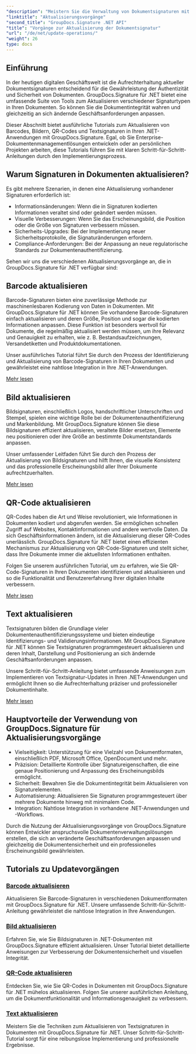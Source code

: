 ```yaml
---
"description": "Meistern Sie die Verwaltung von Dokumentsignaturen mit umfassenden Tutorials zum Aktualisieren von Barcode-, Bild-, QR-Code- und Textsignaturen mit GroupDocs.Signature für .NET. Verbessern Sie mühelos die Sicherheit und Dokumentenintegrität."
"linktitle": "Aktualisierungsvorgänge"
"second_title": "GroupDocs.Signature .NET API"
"title": "Vorgänge zur Aktualisierung der Dokumentsignatur"
"url": "/de/net/update-operations/"
"weight": 26
type: docs
---
```

## Einführung

In der heutigen digitalen Geschäftswelt ist die Aufrechterhaltung aktueller Dokumentsignaturen entscheidend für die Gewährleistung der Authentizität und Sicherheit von Dokumenten. GroupDocs.Signature für .NET bietet eine umfassende Suite von Tools zum Aktualisieren verschiedener Signaturtypen in Ihren Dokumenten. So können Sie die Dokumentintegrität wahren und gleichzeitig an sich ändernde Geschäftsanforderungen anpassen.

Dieser Abschnitt bietet ausführliche Tutorials zum Aktualisieren von Barcodes, Bildern, QR-Codes und Textsignaturen in Ihren .NET-Anwendungen mit GroupDocs.Signature. Egal, ob Sie Enterprise-Dokumentenmanagementlösungen entwickeln oder an persönlichen Projekten arbeiten, diese Tutorials führen Sie mit klaren Schritt-für-Schritt-Anleitungen durch den Implementierungsprozess.

## Warum Signaturen in Dokumenten aktualisieren?

Es gibt mehrere Szenarien, in denen eine Aktualisierung vorhandener Signaturen erforderlich ist:

- Informationsänderungen: Wenn die in Signaturen kodierten Informationen veraltet sind oder geändert werden müssen.
- Visuelle Verbesserungen: Wenn Sie das Erscheinungsbild, die Position oder die Größe von Signaturen verbessern müssen.
- Sicherheits-Upgrades: Bei der Implementierung neuer Sicherheitsprotokolle, die Signaturänderungen erfordern.
- Compliance-Anforderungen: Bei der Anpassung an neue regulatorische Standards zur Dokumentenauthentifizierung.

Sehen wir uns die verschiedenen Aktualisierungsvorgänge an, die in GroupDocs.Signature für .NET verfügbar sind:

## Barcode aktualisieren
Barcode-Signaturen bieten eine zuverlässige Methode zur maschinenlesbaren Kodierung von Daten in Dokumenten. Mit GroupDocs.Signature für .NET können Sie vorhandene Barcode-Signaturen einfach aktualisieren und deren Größe, Position und sogar die kodierten Informationen anpassen. Diese Funktion ist besonders wertvoll für Dokumente, die regelmäßig aktualisiert werden müssen, um ihre Relevanz und Genauigkeit zu erhalten, wie z. B. Bestandsaufzeichnungen, Versandetiketten und Produktdokumentationen.

Unser ausführliches Tutorial führt Sie durch den Prozess der Identifizierung und Aktualisierung von Barcode-Signaturen in Ihren Dokumenten und gewährleistet eine nahtlose Integration in Ihre .NET-Anwendungen.

[Mehr lesen](./update-barcode/)

## Bild aktualisieren
Bildsignaturen, einschließlich Logos, handschriftlicher Unterschriften und Stempel, spielen eine wichtige Rolle bei der Dokumentenauthentifizierung und Markenbildung. Mit GroupDocs.Signature können Sie diese Bildsignaturen effizient aktualisieren, veraltete Bilder ersetzen, Elemente neu positionieren oder ihre Größe an bestimmte Dokumentstandards anpassen.

Unser umfassender Leitfaden führt Sie durch den Prozess der Aktualisierung von Bildsignaturen und hilft Ihnen, die visuelle Konsistenz und das professionelle Erscheinungsbild aller Ihrer Dokumente aufrechtzuerhalten.

[Mehr lesen](./update-image/)

## QR-Code aktualisieren
QR-Codes haben die Art und Weise revolutioniert, wie Informationen in Dokumenten kodiert und abgerufen werden. Sie ermöglichen schnellen Zugriff auf Websites, Kontaktinformationen und andere wertvolle Daten. Da sich Geschäftsinformationen ändern, ist die Aktualisierung dieser QR-Codes unerlässlich. GroupDocs.Signature für .NET bietet einen effizienten Mechanismus zur Aktualisierung von QR-Code-Signaturen und stellt sicher, dass Ihre Dokumente immer die aktuellsten Informationen enthalten.

Folgen Sie unserem ausführlichen Tutorial, um zu erfahren, wie Sie QR-Code-Signaturen in Ihren Dokumenten identifizieren und aktualisieren und so die Funktionalität und Benutzererfahrung Ihrer digitalen Inhalte verbessern.

[Mehr lesen](./update-qr-code/)

## Text aktualisieren
Textsignaturen bilden die Grundlage vieler Dokumentenauthentifizierungssysteme und bieten eindeutige Identifizierungs- und Validierungsinformationen. Mit GroupDocs.Signature für .NET können Sie Textsignaturen programmgesteuert aktualisieren und deren Inhalt, Darstellung und Positionierung an sich ändernde Geschäftsanforderungen anpassen.

Unsere Schritt-für-Schritt-Anleitung bietet umfassende Anweisungen zum Implementieren von Textsignatur-Updates in Ihren .NET-Anwendungen und ermöglicht Ihnen so die Aufrechterhaltung präziser und professioneller Dokumentinhalte.

[Mehr lesen](./update-text/)

## Hauptvorteile der Verwendung von GroupDocs.Signature für Aktualisierungsvorgänge

- Vielseitigkeit: Unterstützung für eine Vielzahl von Dokumentformaten, einschließlich PDF, Microsoft Office, OpenDocument und mehr.
- Präzision: Detaillierte Kontrolle über Signatureigenschaften, die eine genaue Positionierung und Anpassung des Erscheinungsbilds ermöglicht.
- Sicherheit: Bewahren Sie die Dokumentintegrität beim Aktualisieren von Signaturelementen.
- Automatisierung: Aktualisieren Sie Signaturen programmgesteuert über mehrere Dokumente hinweg mit minimalem Code.
- Integration: Nahtlose Integration in vorhandene .NET-Anwendungen und -Workflows.

Durch die Nutzung der Aktualisierungsvorgänge von GroupDocs.Signature können Entwickler anspruchsvolle Dokumentenverwaltungslösungen erstellen, die sich an veränderte Geschäftsanforderungen anpassen und gleichzeitig die Dokumentensicherheit und ein professionelles Erscheinungsbild gewährleisten.

## Tutorials zu Updatevorgängen
### [Barcode aktualisieren](./update-barcode/)
Aktualisieren Sie Barcode-Signaturen in verschiedenen Dokumentformaten mit GroupDocs.Signature für .NET. Unsere umfassende Schritt-für-Schritt-Anleitung gewährleistet die nahtlose Integration in Ihre Anwendungen.

### [Bild aktualisieren](./update-image/)
Erfahren Sie, wie Sie Bildsignaturen in .NET-Dokumenten mit GroupDocs.Signature effizient aktualisieren. Unser Tutorial bietet detaillierte Anweisungen zur Verbesserung der Dokumentensicherheit und visuellen Integrität.

### [QR-Code aktualisieren](./update-qr-code/)
Entdecken Sie, wie Sie QR-Codes in Dokumenten mit GroupDocs.Signature für .NET mühelos aktualisieren. Folgen Sie unserer ausführlichen Anleitung, um die Dokumentfunktionalität und Informationsgenauigkeit zu verbessern.

### [Text aktualisieren](./update-text/)
Meistern Sie die Techniken zum Aktualisieren von Textsignaturen in Dokumenten mit GroupDocs.Signature für .NET. Unser Schritt-für-Schritt-Tutorial sorgt für eine reibungslose Implementierung und professionelle Ergebnisse.